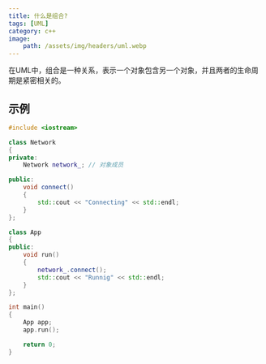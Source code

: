 ```yaml
---
title: 什么是组合?
tags: [UML]
category: c++
image:
    path: /assets/img/headers/uml.webp
---
```


在UML中，组合是一种关系，表示一个对象包含另一个对象，并且两者的生命周期是紧密相关的。

## 示例

```c++
#include <iostream>

class Network
{
private:
    Network network_; // 对象成员

public:
    void connect()
    {
        std::cout << "Connecting" << std::endl;
    }
};

class App
{
public:
    void run()
    {
        network_.connect();
        std::cout << "Runnig" << std::endl;
    }
};

int main()
{
    App app;
    app.run();

    return 0;
}
```